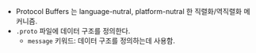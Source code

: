 - Protocol Buffers 는 language-nutral, platform-nutral 한 직렬화/역직렬화 메커니즘. 
- `.proto` 파일에 데이터 구조를 정의한다.
  - `message` 키워드: 데이터 구조를 정의하는데 사용함.